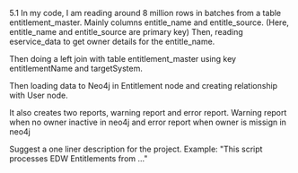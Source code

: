 5.1 In my code, I am reading around 8 million rows in batches from a table entitlement_master. Mainly columns entitle_name and entitle_source. (Here, entitle_name and entitle_source are primary key)
Then, reading eservice_data to get owner details for the entitle_name. 

Then doing a left join with table entitlement_master using key entitlementName and targetSystem.

Then loading data to Neo4j in Entitlement node and creating relationship with User node.

It also creates two reports, warning report and error report. Warning report when no owner inactive in neo4j and error report when owner is missign in neo4j 

Suggest a one liner description for the project.
Example: "This script processes EDW Entitlements from ..."
